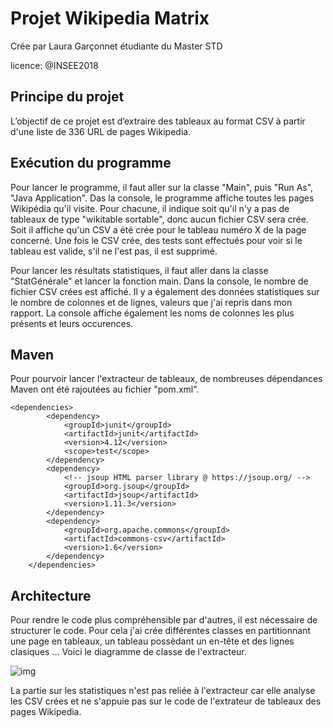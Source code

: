 # Projet Wikipedia Matrix 
Crée par Laura Garçonnet étudiante du Master STD

licence: @INSEE2018

## Principe du projet

L’objectif de ce projet est d’extraire des tableaux au format CSV à partir d'une liste de 336 URL de pages Wikipedia. 
 
## Exécution du programme

Pour lancer le programme, il faut aller sur la classe "Main", puis "Run As", "Java Application". 
Das la console, le programme affiche toutes les pages Wikipédia qu'il visite. Pour chacune, il indique soit qu'il n'y a pas de tableaux de type "wikitable sortable", donc aucun fichier CSV sera crée. Soit il affiche qu'un CSV a été crée pour le tableau numéro X de la page concerné. Une fois le CSV crée, des tests sont effectués pour voir si le tableau est valide, s'il ne l'est pas, il est supprimé. 

Pour lancer les résultats statistiques, il faut aller dans la classe "StatGénérale" et lancer la fonction main. Dans la console, le nombre de fichier CSV crées est affiché. Il y a également des données statistiques sur le nombre de colonnes et de lignes, valeurs que j'ai repris dans mon rapport. La console affiche également les noms de colonnes les plus présents et leurs occurences. 

## Maven

Pour pourvoir lancer l'extracteur de tableaux, de nombreuses dépendances Maven ont été rajoutées au fichier "pom.xml". 
```
<dependencies>
		<dependency>
			<groupId>junit</groupId>
			<artifactId>junit</artifactId>
			<version>4.12</version>
			<scope>test</scope>
		</dependency>
		<dependency>
			<!-- jsoup HTML parser library @ https://jsoup.org/ -->
			<groupId>org.jsoup</groupId>
			<artifactId>jsoup</artifactId>
			<version>1.11.3</version>
		</dependency>
		<dependency>
			<groupId>org.apache.commons</groupId>
			<artifactId>commons-csv</artifactId>
			<version>1.6</version>
		</dependency>
	</dependencies>
``` 
## Architecture 

Pour rendre le code plus compréhensible par d'autres, il est nécessaire de structurer le code. Pour cela j'ai crée différentes classes en partitionnant une page en tableaux, un tableau possèdant un en-tête et des lignes clasiques ... 
Voici le diagramme de classe de l'extracteur. 

![img](https://imgur.com/a/d5vnXcG)

La partie sur les statistiques n'est pas reliée à l'extracteur car elle analyse les CSV crées et ne s'appuie pas sur le code de l'extrateur de tableaux des pages Wikipedia. 
 

